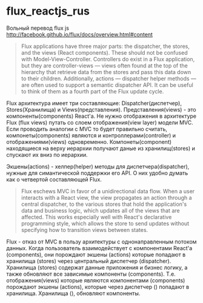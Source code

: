 flux_reactjs_rus
================

Вольный перевод flux js
http://facebook.github.io/flux/docs/overview.html#content

> Flux applications have three major parts: the dispatcher, the stores, and the views (React components). These should not be confused with Model-View-Controller. Controllers do exist in a Flux application, but they are controller-views — views often found at the top of the hierarchy that retrieve data from the stores and pass this data down to their children. Additionally, actions — dispatcher helper methods — are often used to support a semantic dispatcher API. It can be useful to think of them as a fourth part of the Flux update cycle.

Flux архитектура имеет три составляющие: Dispatcher(диспетчер), Stores(Хранилища) и Views(представления). Представления(views) - это компоненты(components) React'a. Не нужно отображения в архитектуре Flux (flux views) путать со слоем отображения(view layer) модели MVC. Если проводить аналогии с MVC то будет правильно считать, компонеты(components) являются и контроллерами(controller) и отображениями(views) одновременно. Компонеты(component) находящиеся на верху иерархии получают даные из хранилищ(stores) и спускают их вниз по иерархии.

Экшены(actions) - хелпер(helper) методы для диспетчера(dispatcher), нужные для симантической поддержки его API. О них удобно думать как о четвертой составляющей Flux.

> Flux eschews MVC in favor of a unidirectional data flow. When a user interacts with a React view, the view propagates an action through a central dispatcher, to the various stores that hold the application's data and business logic, which updates all of the views that are affected. This works especially well with React's declarative programming style, which allows the store to send updates without specifying how to transition views between states.

Flux - отказ от MVC в пользу архитектуры с однонаправленным потоком данных. Когда пользователь взаимодействует с компонентами React'а (components), они порождают экшены (actions) которые попадают в хранилища (stores) через центральный диспетчер (dispatcher). Хранилища (stores) содержат данные приложения и бизнес логику, а также обновляют все зависимые компоненты (components). Т.е. отображения(views) которые являются компонентами (components) порождают экшены (actions), которые через диспетчер () попадают в хранилища. Хранилища (), обновляют компоненты.
